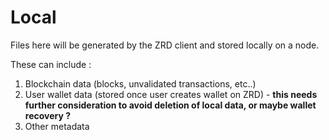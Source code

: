 # Local
Files here will be generated by the ZRD client and stored locally on a node.

These can include :
1. Blockchain data (blocks, unvalidated transactions, etc..)
2. User wallet data (stored once user creates wallet on ZRD) - **this needs further consideration to avoid deletion of local data, or maybe wallet recovery ?**
3. Other metadata